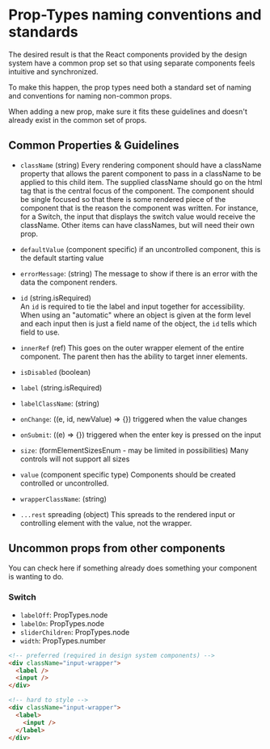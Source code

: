 # Prop-Types naming conventions and standards
The desired result is that the React components provided by the design system have a common
prop set so that using separate components feels intuitive and synchronized.

To make this happen, the prop types need both a standard set of naming and conventions for naming non-common props.

When adding a new prop, make sure it fits these guidelines and doesn't already exist in the common set of props.

## Common Properties & Guidelines
* `className` (string)
Every rendering component should have a className property that allows the parent component to pass in a className to be applied to this child item. The supplied className should go on the html tag that is the central focus of the component. The component should be single focused so that there is some rendered piece of the component that is the reason the component was written. For instance, for a Switch, the input that displays the switch value would receive the className. Other items can have classNames, but will need their own prop.

* `defaultValue` (component specific)
if an uncontrolled component, this is the default starting value

* `errorMessage`: (string)
The message to show if there is an error with the data the component renders.

* `id` (string.isRequired)  
An `id` is required to tie the label and input together for accessibility. When using an "automatic" where an object is given at the form level and each input then is just a field name of the object, the `id` tells which field to use.
  
* `innerRef` (ref)
This goes on the outer wrapper element of the entire component. The parent then has the ability to target inner elements. 

* `isDisabled` (boolean)
  
* `label` (string.isRequired)
  
* `labelClassName`: (string)

* `onChange`: ((e, id, newValue) => {})
triggered when the value changes

* `onSubmit`: ((e) => {})
triggered when the enter key is pressed on the input

* `size`: (formElementSizesEnum - may be limited in possibilities)
Many controls will not support all sizes

* `value` (component specific type)
Components should be created controlled or uncontrolled. 

* `wrapperClassName`: (string)

* `...rest` spreading (object)
This spreads to the rendered input or controlling element with the value, not the wrapper.

## Uncommon props from other components
You can check here if something already does something your component is wanting to do.
### Switch
* `labelOff`: PropTypes.node
* `labelOn`: PropTypes.node
* `sliderChildren`: PropTypes.node
* `width`: PropTypes.number

```html
<!-- preferred (required in design system components) -->
<div className="input-wrapper">
  <label />
  <input />
</div>

<!-- hard to style -->
<div className="input-wrapper">
  <label>
  	<input />
  </label>
</div>
```
